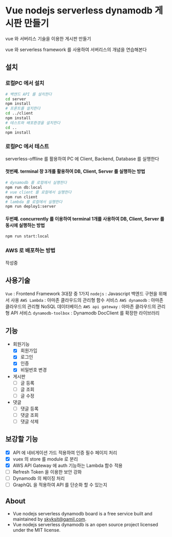 # Vue nodejs serverless dynamodb 게시판 만들기
vue 와 서버리스 기술을 이용한 게시판 만들기

vue 와 serverless framework 를 사용하여 서버리스의 개념을 연습해본다

## 설치
### 로컬PC 에서 설치
```bash
# 백엔드 API 를 설치한다
cd server
npm install
# 프론트를 설치한다
cd ../client
npm install
# 테스트와 배포환경을 설치한다
cd ..
npm install
```
### 로컬PC 에서 테스트
serverless-offline 를 활용하여 PC 에 Client, Backend, Database 를 실행한다

#### 첫번째. terminal 창 3개를 활용하여 DB, Client, Server 를 실행하는 방법
```bash
# dynamodb 를 로컬에서 실행한다
npm run db:local
# vue client 를 로컬에서 실행한다
npm run client
# lambda 를 로컬에서 실행한다
npm run deploy1:server
```

#### 두번째. concurrently 를 이용하여 terminal 1개를 사용하여 DB, Client, Server 를 동시에 실행하는 방법
```bash
npm run start:local
```

### AWS 로 배포하는 방법
작성중


## 사용기술
`Vue` : Frontend Framework 3대장 중 1가지
`nodejs` : Javascript 백엔드 구현을 위해서 사용
`AWS Lambda` : 아마존 클라우드의 관리형 함수 서비스
`AWS dynamodb` : 아마존 클라우드의 관리형 NoSQL 데이터베이스
`AWS api gateway` : 아마존 클라우드의 관리형 API 서비스
`dynamodb-toolbox` : Dynamodb DocClient 를 확장한 라이브러리

## 기능
  - 회원기능
    - [x] 회원가입
    - [x] 로그인
    - [x] 인증
    - [x] 비밀번호 변경
  - 게시판
    - [ ] 글 등록
    - [ ] 글 조회
    - [ ] 글 수정
  - 댓글
    - [ ] 댓글 등록
    - [ ] 댓글 조회
    - [ ] 댓글 삭제

## 보강할 기능
  - [x] API 에 네비게이션 가드 적용하여 인증 필수 페이지 처리
  - [x] vuex 의 store 를 module 로 분리
  - [x] AWS API Gateway 에 auth 기능하는 Lambda 함수 적용
  - [ ] Refresh Token 을 이용한 보안 강화
  - [ ] Dynamodb 의 페이징 처리
  - [ ] GraphQL 을 적용하여 API 를 단순화 할 수 있는지

## About
* Vue nodejs serverless dynamodb board is a free service built and maintained by skyksit@gamil.com.
* Vue nodejs serverless dynamodb is an open source project licensed under the MIT license.